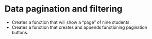 # Data pagination and filtering

- Creates a function that will show a “page” of nine students.
- Creates a function that creates and appends functioning pagination buttons.

 
